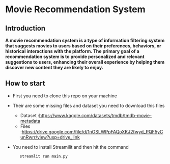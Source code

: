 # Movie Recommendation System

## Introduction

**A movie recommendation system is a type of information filtering system that suggests movies to users based on their preferences, behaviors, or historical interactions with the platform. The primary goal of a recommendation system is to provide personalized and relevant suggestions to users, enhancing their overall experience by helping them discover new content they are likely to enjoy.**

## How to start
* First you need to clone this repo on your machine
* Their are some missing files and dataset you need to download this files
    * Dataset :https://www.kaggle.com/datasets/tmdb/tmdb-movie-metadata
    * Files :https://drive.google.com/file/d/1nOSLWPpFAQoXKJ2fwyd_PQF5yCunRwrr/view?usp=drive_link
* You need to install Streamilit and then hit the command

         streamlit run main.py

